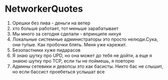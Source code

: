 # NetworkerQuotes

1. Орешки без пива - деньги на ветер
2. хто больше работает, тот меньше зарабатывает
3. Мы много за сегодня сделали - впринципе нихуя
4. Локальные системные администраторы это просто нелюди.Сука, они тупые. Как пробочки блять. Меня уже карежит.
5. Безопастники хуже пидарасов 
6. Я знаю шутку про UPD, но она может до тебя не дойти, а еще я знаюю шутку про TCP, если ты не поймешь, я повторю
7. Админы сетевики и девопсы это как басисты. Никто бас не слышит, но если бассист проебеться услышат все
